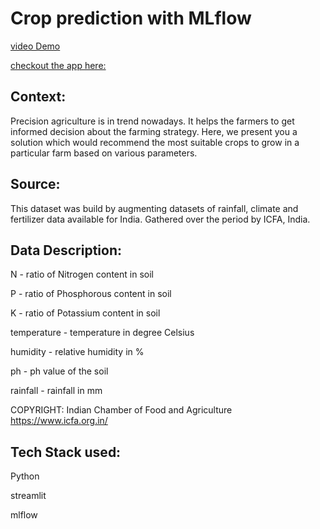 # Crop prediction with MLflow

[video Demo](https://github.com/gbiamgaurav/Crop_prediction_with_MLflow/assets/81230208/10323ad1-243a-4e06-88c3-04795a743a77)

[checkout the app here:](https://croppredictionwithmlflow-rjfhca9ewxxxzgkgwqcpsc.streamlit.app/)

## Context:
Precision agriculture is in trend nowadays. It helps the farmers to get informed decision about the farming strategy. Here, we present you a solution which would recommend the most suitable crops to grow in a particular farm based on various parameters.

## Source:
This dataset was build by augmenting datasets of rainfall, climate and fertilizer data available for India. Gathered over the period by ICFA, India.

## Data Description:
N - ratio of Nitrogen content in soil

P - ratio of Phosphorous content in soil

K - ratio of Potassium content in soil

temperature - temperature in degree Celsius

humidity - relative humidity in %

ph - ph value of the soil

rainfall - rainfall in mm

COPYRIGHT: Indian Chamber of Food and Agriculture https://www.icfa.org.in/

## Tech Stack used:

Python 

streamlit

mlflow

